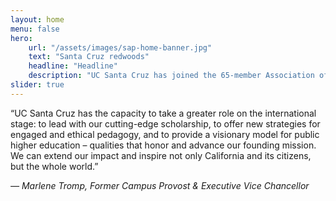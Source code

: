 ```yaml
---
layout: home
menu: false
hero:
    url: "/assets/images/sap-home-banner.jpg"
    text: "Santa Cruz redwoods"
    headline: "Headline"
    description: "UC Santa Cruz has joined the 65-member Association of American Universities"
slider: true
---
```

“UC Santa Cruz has the capacity to take a greater role on the international stage: to lead with our cutting-edge scholarship, to offer new strategies for engaged and ethical pedagogy, and to provide a visionary model for public higher education – qualities that honor and advance our founding mission. We can extend our impact and inspire not only California and its citizens, but the whole world.”

_— Marlene Tromp, Former Campus Provost &amp; Executive Vice Chancellor_
